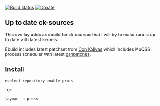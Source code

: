 [![Build Status](https://travis-ci.org/Pross/pross-overlay.svg?branch=master)](https://travis-ci.org/Pross/pross-overlay) [![Donate](https://img.shields.io/badge/Donate-PayPal-green.svg)](https://www.paypal.com/cgi-bin/webscr?cmd=_s-xclick&hosted_button_id=XWNYBX7D44EBW&source=url)

## Up to date ck-sources
This overlay adds an ebuild for ck-sources that I will try to make sure is up to date with latest kernels.

Ebuild includes latest patchset from [Con Kolivas](http://www.users.on.net/~ckolivas/kernel/) which includes MuQSS process scheduler with latest [genpatches](https://dev.gentoo.org/~mpagano/genpatches/).

## Install

`eselect repository enable pross`

-or-

`layman -a pross`
